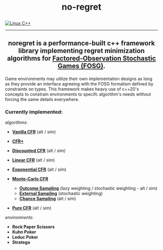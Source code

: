 # <p align=center> no-regret

 [![Linux C++](https://github.com/maichmueller/noregret/actions/workflows/cpp.yml/badge.svg)](https://github.com/maichmueller/noregret/actions/workflows/cpp.yml)

---

## <p align=center> noregret is a performance-built c++ framework library implementing regret minimization algorithms for [Factored-Observation Stochastic Games (FOSG)](https://www.sciencedirect.com/science/article/pii/S000437022100196X).
Game environments may utilize their own implementation designs as long as they provide an interface agreeing with the FOSG formalism defined by constraints on types.
This framework makes heavy use of c++20's concepts to constrain environments to specifc algorithm's needs without forcing the same details everywhere.

### Currently implemented:

*algorithms*:

- [**Vanilla CFR**](https://proceedings.neurips.cc/paper/2007/file/08d98638c6fcd194a4b1e6992063e944-Paper.pdf) (alt / sim)

- [**CFR+**](https://www.science.org/doi/full/10.1126/science.1259433?casa_token=3o6gJN7ICksAAAAA:TmUKYNEs7BqQEV2yrRdNJ5OJrdPNA-MAzwJsS88B3M5lRB2iORiiBQBepozAi85M5tY-FLE_rGir8nQ)

- [**Discounted CFR**](https://ojs.aaai.org/index.php/AAAI/article/view/4007) (alt / sim)

- [**Linear CFR**](https://ojs.aaai.org/index.php/AAAI/article/view/4007) (alt / sim)

- [**Exponential CFR**](https://arxiv.org/abs/2008.02679) (alt / sim)

- [**Monte-Carlo CFR**](https://papers.nips.cc/paper/2009/hash/00411460f7c92d2124a67ea0f4cb5f85-Abstract.html)
    - [**Outcome Sampling**](http://mlanctot.info/files/papers/PhD_Thesis_MarcLanctot.pdf) (lazy weighting / stochastic weighting - alt / sim)
    - [**External Sampling**](http://mlanctot.info/files/papers/PhD_Thesis_MarcLanctot.pdf) (stochastic weighting)
    - [**Chance Sampling**](https://www.ma.imperial.ac.uk/~dturaev/neller-lanctot.pdf) (alt / sim)

- [**Pure CFR**](https://richardggibson.appspot.com/static/work/thesis-phd/thesis-phd-paper.pdf) (alt / sim)

*environments*:

- **Rock Paper Scissors**
- **Kuhn Poker**
- **Leduc Poker**
- **Stratego**
